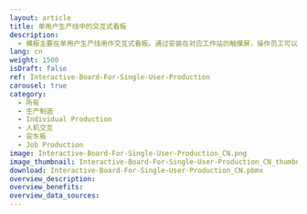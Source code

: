 ```yaml
---
layout: article
title: 单用户生产线中的交互式看板
description: 
  - 模板主要在单用户生产线用作交互式看板。通过安装在对应工作站的触摸屏，操作员工可以上报故障、让组装线暂停工作、同时还可以了解到某一订单还有多少部件需要完成。这一看板可以放在其他地方的中心位置，以监测订单信息，优化生产。这样一来，获取生产数据就非常容易。
lang: cn
weight: 1500
isDraft: false
ref: Interactive-Board-For-Single-User-Production
carousel: true
category:
  - 所有
  - 生产制造
  - Individual Production
  - 人机交互
  - 安东板
  - Job Production
image: Interactive-Board-For-Single-User-Production_CN.png
image_thumbnail: Interactive-Board-For-Single-User-Production_CN_thumbnail.png
download: Interactive-Board-For-Single-User-Production_CN.pbmx
overview_description:
overview_benefits:
overview_data_sources:
---
```

